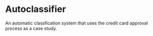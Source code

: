 # Autoclassifier
An automatic classfication system that uses the credit card approval process as a case study.
